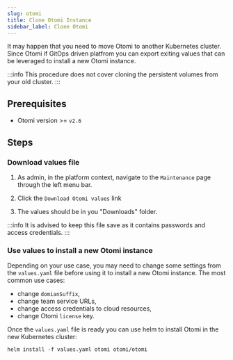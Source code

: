 ```yaml
---
slug: otomi
title: Clone Otomi Instance
sidebar_label: Clone Otomi
---
```


It may happen that you need to move Otomi to another Kubernetes cluster. Since Otomi if GitOps driven platfrom you can export exiting values that can be leveraged to install a new Otomi instance.

:::info
This procedure does not cover cloning the persistent volumes from your old cluster.
:::

## Prerequisites

- Otomi version >= `v2.6`

## Steps

### Download values file

1. As admin, in the platform context, navigate to the `Maintenance` page through the left menu bar.

2. Click the `Download Otomi values` link
3. The values should be in you "Downloads" folder.

:::info
It is advised to keep this file save as it contains passwords and access credentials.
:::

### Use values to install a new Otomi instance

Depending on your use case, you may need to change some settings from the `values.yaml` file before using it to install a new Otomi instance. The most common use cases:

- change `domianSuffix`,
- change team service URLs,
- change access credentials to cloud resources,
- change Otomi `license` key.

Once the `values.yaml` file is ready you can use helm to install Otomi in the new Kubernetes cluster:

```
helm install -f values.yaml otomi otomi/otomi
```
